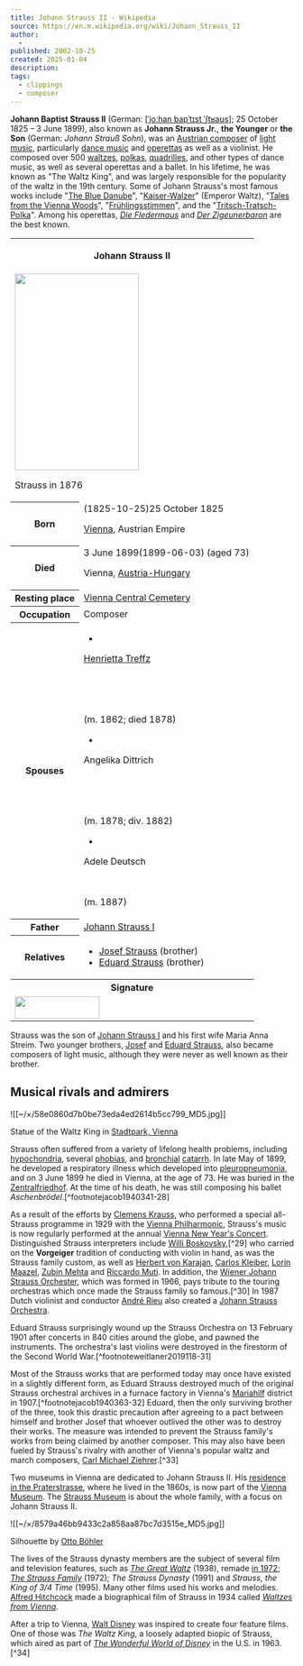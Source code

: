 ```yaml
---
title: Johann Strauss II - Wikipedia
source: https://en.m.wikipedia.org/wiki/Johann_Strauss_II
author:
  - 
published: 2002-10-25
created: 2025-01-04
description: 
tags:
  - clippings
  - composer
---
```

**Johann Baptist Strauss II** (German: [\[ˈjoːhan bapˈtɪst ˈʃtʁaʊs\]](https://en.m.wikipedia.org/wiki/Help:IPA/Standard_German "Help:IPA/Standard German"); 25 October 1825 – 3 June 1899), also known as **Johann Strauss Jr.**, **the Younger** or **the Son** (German: *Johann Strauß Sohn*), was an [Austrian composer](https://en.m.wikipedia.org/wiki/List_of_Austrian_composers "List of Austrian composers") of [light music](https://en.m.wikipedia.org/wiki/Light_music "Light music"), particularly [dance music](https://en.m.wikipedia.org/wiki/Dance_music "Dance music") and [operettas](https://en.m.wikipedia.org/wiki/Operetta "Operetta") as well as a violinist. He composed over 500 [waltzes](https://en.m.wikipedia.org/wiki/Waltz "Waltz"), [polkas](https://en.m.wikipedia.org/wiki/Polka "Polka"), [quadrilles](https://en.m.wikipedia.org/wiki/Quadrille "Quadrille"), and other types of dance music, as well as several operettas and a ballet. In his lifetime, he was known as "The Waltz King", and was largely responsible for the popularity of the waltz in the 19th century. Some of Johann Strauss's most famous works include "[The Blue Danube](https://en.m.wikipedia.org/wiki/The_Blue_Danube "The Blue Danube")", "[Kaiser-Walzer](https://en.m.wikipedia.org/wiki/Kaiser-Walzer "Kaiser-Walzer")" (Emperor Waltz), "[Tales from the Vienna Woods](https://en.m.wikipedia.org/wiki/Tales_from_the_Vienna_Woods "Tales from the Vienna Woods")", "[Frühlingsstimmen](https://en.m.wikipedia.org/wiki/Fr%C3%BChlingsstimmen "Frühlingsstimmen")", and the "[Tritsch-Tratsch-Polka](https://en.m.wikipedia.org/wiki/Tritsch-Tratsch-Polka "Tritsch-Tratsch-Polka")". Among his operettas, *[Die Fledermaus](https://en.m.wikipedia.org/wiki/Die_Fledermaus "Die Fledermaus")* and *[Der Zigeunerbaron](https://en.m.wikipedia.org/wiki/Der_Zigeunerbaron "Der Zigeunerbaron")* are the best known.

<table><tbody><tr><th colspan="2"><p>Johann Strauss II</p></th></tr><tr><td colspan="2"><span><a href="https://en.m.wikipedia.org/wiki/File:Johann_Strauss_II_by_Fritz_Luckhardt_(cropped).jpg"><img src="https://upload.wikimedia.org/wikipedia/commons/thumb/f/fe/Johann_Strauss_II_by_Fritz_Luckhardt_%28cropped%29.jpg/220px-Johann_Strauss_II_by_Fritz_Luckhardt_%28cropped%29.jpg" width="220" height="349"></a></span><p>Strauss in 1876</p></td></tr><tr><th scope="row">Born</th><td><span>(<span>1825-10-25</span>)</span>25 October 1825<br><div><p><a href="https://en.m.wikipedia.org/wiki/Vienna">Vienna</a>, Austrian Empire</p></div></td></tr><tr><th scope="row">Died</th><td>3 June 1899<span>(1899-06-03)</span> (aged&nbsp;73)<br><div><p>Vienna, <a href="https://en.m.wikipedia.org/wiki/Austria-Hungary">Austria-Hungary</a></p></div></td></tr><tr><th scope="row">Resting place</th><td><a href="https://en.m.wikipedia.org/wiki/Vienna_Central_Cemetery">Vienna Central Cemetery</a></td></tr><tr><th scope="row">Occupation</th><td>Composer</td></tr><tr><th scope="row">Spouses</th><td><div><ul><li></li></ul><div><div><p><a href="https://en.m.wikipedia.org/wiki/Henrietta_Treffz">Henrietta Treffz</a></p></div><p>​</p><p>​</p><p>(<abbr>m.</abbr>&nbsp;1862; died&nbsp;1878)<wbr>​</p></div><ul><li></li></ul><div><p>Angelika Dittrich</p><p>​</p><p>​</p><p>(<abbr>m.</abbr>&nbsp;1878; <abbr>div.</abbr>&nbsp;1882)<wbr>​</p></div><ul><li></li></ul><div><p>Adele Deutsch</p><p>​</p><p>(<abbr>m.</abbr>&nbsp;1887)<wbr>​</p></div></div></td></tr><tr><th scope="row">Father</th><td><a href="https://en.m.wikipedia.org/wiki/Johann_Strauss_I">Johann Strauss I</a></td></tr><tr><th scope="row">Relatives</th><td><div><ul><li><a href="https://en.m.wikipedia.org/wiki/Josef_Strauss">Josef Strauss</a> (brother)</li><li><a href="https://en.m.wikipedia.org/wiki/Eduard_Strauss">Eduard Strauss</a> (brother)</li></ul></div></td></tr><tr><th colspan="2">Signature</th></tr><tr><td colspan="2"><span><a href="https://en.m.wikipedia.org/wiki/File:Johann_Strauss_II_signature.jpg"><img src="https://upload.wikimedia.org/wikipedia/commons/thumb/1/13/Johann_Strauss_II_signature.jpg/150px-Johann_Strauss_II_signature.jpg" width="150" height="39"></a></span></td></tr></tbody></table>

Strauss was the son of [Johann Strauss I](https://en.m.wikipedia.org/wiki/Johann_Strauss_I "Johann Strauss I") and his first wife Maria Anna Streim. Two younger brothers, [Josef](https://en.m.wikipedia.org/wiki/Josef_Strauss "Josef Strauss") and [Eduard Strauss](https://en.m.wikipedia.org/wiki/Eduard_Strauss "Eduard Strauss"), also became composers of light music, although they were never as well known as their brother.

## Musical rivals and admirers

![[~/×/58e0860d7b0be73eda4ed2614b5cc799_MD5.jpg]]

Statue of the Waltz King in [Stadtpark, Vienna](https://en.m.wikipedia.org/wiki/Stadtpark,_Vienna "Stadtpark, Vienna")

Strauss often suffered from a variety of lifelong health problems, including [hypochondria](https://en.m.wikipedia.org/wiki/Hypochondria "Hypochondria"), several [phobias](https://en.m.wikipedia.org/wiki/Phobias "Phobias"), and [bronchial](https://en.m.wikipedia.org/wiki/Bronchial "Bronchial") [catarrh](https://en.m.wikipedia.org/wiki/Catarrh "Catarrh"). In late May of 1899, he developed a respiratory illness which developed into [pleuropneumonia](https://en.m.wikipedia.org/wiki/Pleuropneumonia "Pleuropneumonia"), and on 3 June 1899 he died in Vienna, at the age of 73. He was buried in the [Zentralfriedhof](https://en.m.wikipedia.org/wiki/Zentralfriedhof "Zentralfriedhof"). At the time of his death, he was still composing his ballet *Aschenbrödel*.[^footnotejacob1940341-28]

As a result of the efforts by [Clemens Krauss](https://en.m.wikipedia.org/wiki/Clemens_Krauss "Clemens Krauss"), who performed a special all-Strauss programme in 1929 with the [Vienna Philharmonic](https://en.m.wikipedia.org/wiki/Vienna_Philharmonic "Vienna Philharmonic"), Strauss's music is now regularly performed at the annual [Vienna New Year's Concert](https://en.m.wikipedia.org/wiki/Vienna_New_Year%27s_Concert "Vienna New Year's Concert"). Distinguished Strauss interpreters include [Willi Boskovsky](https://en.m.wikipedia.org/wiki/Willi_Boskovsky "Willi Boskovsky"),[^29] who carried on the **Vorgeiger** tradition of conducting with violin in hand, as was the Strauss family custom, as well as [Herbert von Karajan](https://en.m.wikipedia.org/wiki/Herbert_von_Karajan "Herbert von Karajan"), [Carlos Kleiber](https://en.m.wikipedia.org/wiki/Carlos_Kleiber "Carlos Kleiber"), [Lorin Maazel](https://en.m.wikipedia.org/wiki/Lorin_Maazel "Lorin Maazel"), [Zubin Mehta](https://en.m.wikipedia.org/wiki/Zubin_Mehta "Zubin Mehta") and [Riccardo Muti](https://en.m.wikipedia.org/wiki/Riccardo_Muti "Riccardo Muti"). In addition, the [Wiener Johann Strauss Orchester](https://en.m.wikipedia.org/wiki/Wiener_Johann_Strauss_Orchester "Wiener Johann Strauss Orchester"), which was formed in 1966, pays tribute to the touring orchestras which once made the Strauss family so famous.[^30] In 1987 Dutch violinist and conductor [André Rieu](https://en.m.wikipedia.org/wiki/Andr%C3%A9_Rieu "André Rieu") also created a [Johann Strauss Orchestra](https://en.m.wikipedia.org/wiki/Johann_Strauss_Orchestra "Johann Strauss Orchestra").

Eduard Strauss surprisingly wound up the Strauss Orchestra on 13 February 1901 after concerts in 840 cities around the globe, and pawned the instruments. The orchestra's last violins were destroyed in the firestorm of the Second World War.[^footnoteweitlaner2019118-31]

Most of the Strauss works that are performed today may once have existed in a slightly different form, as Eduard Strauss destroyed much of the original Strauss orchestral archives in a furnace factory in Vienna's [Mariahilf](https://en.m.wikipedia.org/wiki/Mariahilf "Mariahilf") district in 1907.[^footnotejacob1940363-32] Eduard, then the only surviving brother of the three, took this drastic precaution after agreeing to a pact between himself and brother Josef that whoever outlived the other was to destroy their works. The measure was intended to prevent the Strauss family's works from being claimed by another composer. This may also have been fueled by Strauss's rivalry with another of Vienna's popular waltz and march composers, [Carl Michael Ziehrer](https://en.m.wikipedia.org/wiki/Carl_Michael_Ziehrer "Carl Michael Ziehrer").[^33]

Two museums in Vienna are dedicated to Johann Strauss II. His [residence in the Praterstrasse](https://en.m.wikipedia.org/wiki/Vienna_Museum#Johann_Strauss_residence "Vienna Museum"), where he lived in the 1860s, is now part of the [Vienna Museum](https://en.m.wikipedia.org/wiki/Vienna_Museum "Vienna Museum"). The [Strauss Museum](https://en.m.wikipedia.org/wiki/Strauss_Museum "Strauss Museum") is about the whole family, with a focus on Johann Strauss II.

![[~/×/8579a46bb9433c2a858aa87bc7d3515e_MD5.jpg]]

Silhouette by [Otto Böhler](https://en.m.wikipedia.org/wiki/Otto_B%C3%B6hler "Otto Böhler")

The lives of the Strauss dynasty members are the subject of several film and television features, such as *[The Great Waltz](https://en.m.wikipedia.org/wiki/The_Great_Waltz_\(1938_film\) "The Great Waltz (1938 film)")* (1938), remade [in 1972](https://en.m.wikipedia.org/wiki/The_Great_Waltz_\(1972_film\) "The Great Waltz (1972 film)"); *[The Strauss Family](https://en.m.wikipedia.org/wiki/The_Strauss_Family "The Strauss Family")* (1972); *The Strauss Dynasty* (1991) and *Strauss, the King of 3/4 Time* (1995). Many other films used his works and melodies. [Alfred Hitchcock](https://en.m.wikipedia.org/wiki/Alfred_Hitchcock "Alfred Hitchcock") made a biographical film of Strauss in 1934 called *[Waltzes from Vienna](https://en.m.wikipedia.org/wiki/Waltzes_from_Vienna "Waltzes from Vienna")*.

After a trip to Vienna, [Walt Disney](https://en.m.wikipedia.org/wiki/Walt_Disney "Walt Disney") was inspired to create four feature films. One of those was *The Waltz King*, a loosely adapted biopic of Strauss, which aired as part of *[The Wonderful World of Disney](https://en.m.wikipedia.org/wiki/The_Wonderful_World_of_Disney "The Wonderful World of Disney")* in the U.S. in 1963.[^34]
